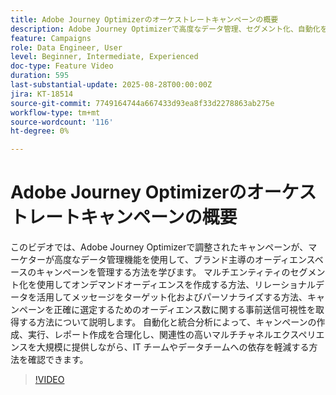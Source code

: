 ```yaml
---
title: Adobe Journey Optimizerのオーケストレートキャンペーンの概要
description: Adobe Journey Optimizerで高度なデータ管理、セグメント化、自動化を使用してオーディエンスベースのキャンペーンを管理する方法について説明します。 マルチチャネルマーケティングを効率化します。
feature: Campaigns
role: Data Engineer, User
level: Beginner, Intermediate, Experienced
doc-type: Feature Video
duration: 595
last-substantial-update: 2025-08-28T00:00:00Z
jira: KT-18514
source-git-commit: 7749164744a667433d93ea8f33d2278863ab275e
workflow-type: tm+mt
source-wordcount: '116'
ht-degree: 0%

---
```



# Adobe Journey Optimizerのオーケストレートキャンペーンの概要

このビデオでは、Adobe Journey Optimizerで調整されたキャンペーンが、マーケターが高度なデータ管理機能を使用して、ブランド主導のオーディエンスベースのキャンペーンを管理する方法を学びます。 マルチエンティティのセグメント化を使用してオンデマンドオーディエンスを作成する方法、リレーショナルデータを活用してメッセージをターゲット化およびパーソナライズする方法、キャンペーンを正確に選定するためのオーディエンス数に関する事前送信可視性を取得する方法について説明します。 自動化と統合分析によって、キャンペーンの作成、実行、レポート作成を合理化し、関連性の高いマルチチャネルエクスペリエンスを大規模に提供しながら、IT チームやデータチームへの依存を軽減する方法を確認できます。

>[!VIDEO](https://video.tv.adobe.com/v/3471538/?learn=on&enablevpops)
